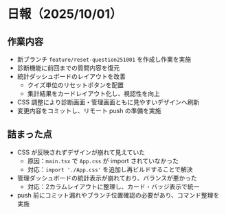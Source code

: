 # 日報（2025/10/01）

## 作業内容
- 新ブランチ `feature/reset-question251001` を作成し作業を実施  
- 診断機能に前回までの質問内容を復元  
- 統計ダッシュボードのレイアウトを改善  
  - クイズ単位のリセットボタンを配置  
  - 集計結果をカードレイアウト化し、視認性を向上  
- CSS 調整により診断画面・管理画面ともに見やすいデザインへ刷新  
- 変更内容をコミットし、リモート push の準備を実施  

## 詰まった点
- CSS が反映されずデザインが崩れて見えていた  
  - 原因：`main.tsx` で `App.css` が import されていなかった  
  - 対応：`import './App.css'` を追加し再ビルドすることで解決  
- 管理ダッシュボードの統計表示が崩れており、バランスが悪かった  
  - 対応：2カラムレイアウトに整理し、カード・バッジ表示で統一  
- push 前にコミット漏れやブランチ位置確認の必要があり、コマンド整理を実施
